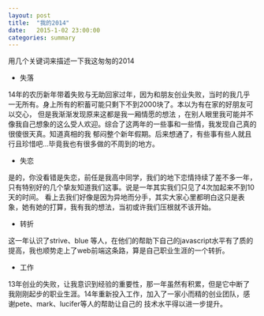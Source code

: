 ```yaml
---
layout: post
title:  "我的2014"
date:   2015-1-02 23:00:00
categories: summary
---
```


用几个关键词来描述一下我这匆匆的2014

* 失落

14年的农历新年带着失败与无助回家过年，因为和朋友创业失败，当时的我几乎一无所有。身上所有的积蓄可能只剩下不到2000块了。本以为有在家的好朋友可以交心，
但是我渐渐发现原来这都是我一厢情愿的想法 ，在别人眼里我可能并不像我自己想象的这么受人欢迎。综合了这两年的一些事和一些情，我发现自己真的很傻很天真。知道真相的我
郁闷整个新年假期。后来想通了，有些事有些人就且行且珍惜吧...毕竟我也有很多做的不周到的地方。

* 失恋

是的，你没看错是失恋，前任是我高中同学，我们的地下恋情持续了差不多一年，只有特别好的几个挚友知道我们这事。说是一年其实我们只见了4次加起来不到10天的时间。
看上去我们好像是因为异地而分手，其实大家心里都明白这只是表象，她有她的打算，我有我的想法，当初或许我们压根就不该开始。

* 转折

这一年认识了strive、blue 等人，在他们的帮助下自己的javascript水平有了质的提高，我也顺势走上了web前端这条路，算是自己职业生涯的一个转折。

* 工作

13年创业的失败，让我意识到经验的重要性，那一年虽然有积累，但是它中断了我刚刚起步的职业生涯。14年重新投入工作，加入了一家小而精的创业团队，感谢pete、mark、lucifer等人的帮助让自己的
技术水平得以进一步提升。


